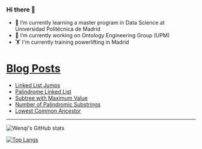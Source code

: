 ### Hi there 👋

- 🌱 I’m currently learning a master program in Data Science at Universidad Politécnica de Madrid
- 🔭 I’m currently working on Ontology Engineering Group (UPM) 
- 🏋️ I'm currently training powerlifting in Madrid

# [Blog Posts](https://www.dev.to/jiangwenqi)
<!-- BLOG-POST-LIST:START -->
- [Linked List Jumps](https://dev.to/jiangwenqi/linked-list-jumps-k1h)
- [Palindrome Linked List](https://dev.to/jiangwenqi/palindrome-linked-list-2p3b)
- [Subtree with Maximum Value](https://dev.to/jiangwenqi/subtree-with-maximum-value-20nk)
- [Number of Palindromic Substrings](https://dev.to/jiangwenqi/number-of-palindromic-substrings-342n)
- [Lowest Common Ancestor](https://dev.to/jiangwenqi/lowest-common-ancestor-4cg2)
<!-- BLOG-POST-LIST:END -->


---

![Wenqi's GitHub stats](https://github-readme-stats.vercel.app/api?username=jiangwenqi&show_icons=true&count_private=true)

[![Top Langs](https://github-readme-stats.vercel.app/api/top-langs/?username=jiangwenqi&layout=compact)](https://github.com/jiangwenqi/github-readme-stats)
